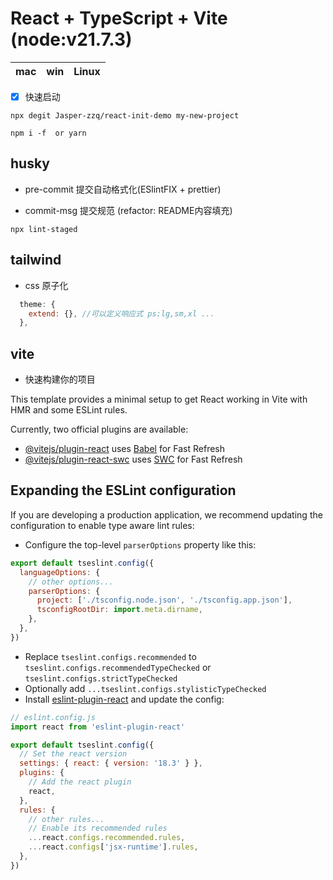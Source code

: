 # React + TypeScript + Vite  (node:v21.7.3)

| mac | win | Linux |  
| :--- | :---: | ---: |  


- [x] 快速启动 


```shell
npx degit Jasper-zzq/react-init-demo my-new-project

```


```shell
npm i -f  or yarn

```


## husky

- pre-commit 提交自动格式化(ESlintFIX + prettier)

- commit-msg 提交规范 (refactor: README内容填充)

```shell
npx lint-staged

```

## tailwind

- css 原子化


```js
  theme: {
    extend: {}, //可以定义响应式 ps:lg,sm,xl ...
  },

```

## vite

- 快速构建你的项目
  


This template provides a minimal setup to get React working in Vite with HMR and some ESLint rules.

Currently, two official plugins are available:

- [@vitejs/plugin-react](https://github.com/vitejs/vite-plugin-react/blob/main/packages/plugin-react/README.md) uses [Babel](https://babeljs.io/) for Fast Refresh
- [@vitejs/plugin-react-swc](https://github.com/vitejs/vite-plugin-react-swc) uses [SWC](https://swc.rs/) for Fast Refresh

## Expanding the ESLint configuration 

If you are developing a production application, we recommend updating the configuration to enable type aware lint rules:

- Configure the top-level `parserOptions` property like this:

```js
export default tseslint.config({
  languageOptions: {
    // other options...
    parserOptions: {
      project: ['./tsconfig.node.json', './tsconfig.app.json'],
      tsconfigRootDir: import.meta.dirname,
    },
  },
})
```

- Replace `tseslint.configs.recommended` to `tseslint.configs.recommendedTypeChecked` or `tseslint.configs.strictTypeChecked`
- Optionally add `...tseslint.configs.stylisticTypeChecked`
- Install [eslint-plugin-react](https://github.com/jsx-eslint/eslint-plugin-react) and update the config:

```js
// eslint.config.js
import react from 'eslint-plugin-react'

export default tseslint.config({
  // Set the react version
  settings: { react: { version: '18.3' } },
  plugins: {
    // Add the react plugin
    react,
  },
  rules: {
    // other rules...
    // Enable its recommended rules
    ...react.configs.recommended.rules,
    ...react.configs['jsx-runtime'].rules,
  },
})
```
